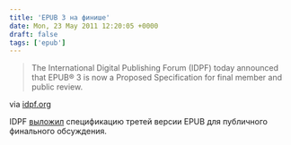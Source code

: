 ```yaml
---
title: 'EPUB 3 на финише'
date: Mon, 23 May 2011 12:20:05 +0000
draft: false
tags: ['epub']
---
```


> The International Digital Publishing Forum (IDPF) today announced that EPUB® 3 is now a Proposed Specification for final member and public review.

via [idpf.org](http://idpf.org/epub3_proposed_spec_released)

IDPF [выложил](http://idpf.org/epub/30) спецификацию третей версии EPUB для публичного финального обсуждения.